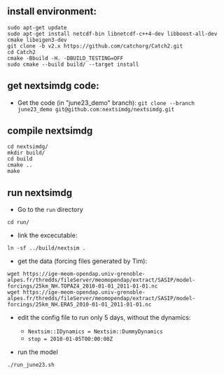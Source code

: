 
## install environment:

```
sudo apt-get update
sudo apt-get install netcdf-bin libnetcdf-c++4-dev libboost-all-dev cmake libeigen3-dev
git clone -b v2.x https://github.com/catchorg/Catch2.git
cd Catch2
cmake -Bbuild -H. -DBUILD_TESTING=OFF
sudo cmake --build build/ --target install
```

## get nextsimdg code:
* Get the code (in "june23_demo" branch):
```git clone --branch june23_demo git@github.com:nextsimdg/nextsimdg.git```

## compile nextsimdg
``` 
cd nextsimdg/
mkdir build/
cd build
cmake ..
make
```

## run nextsimdg
* Go to the `run` directory
```
cd run/
```

* link the excecutable:
```
ln -sf ../build/nextsim .
```

* get the data (forcing files generated by Tim):
``` 
wget https://ige-meom-opendap.univ-grenoble-alpes.fr/thredds/fileServer/meomopendap/extract/SASIP/model-forcings/25km_NH.TOPAZ4_2010-01-01_2011-01-01.nc
wget https://ige-meom-opendap.univ-grenoble-alpes.fr/thredds/fileServer/meomopendap/extract/SASIP/model-forcings/25km_NH.ERA5_2010-01-01_2011-01-01.nc
```

* edit the config file to run only 5 days, without the dynamics:
  * `Nextsim::IDynamics = Nextsim::DummyDynamics`
  * `stop = 2010-01-05T00:00:00Z`

*  run the model
```
./run_june23.sh
```
